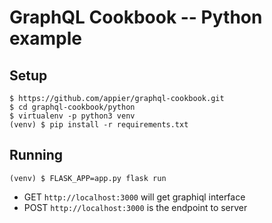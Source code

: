 GraphQL Cookbook -- Python example
======

## Setup

```
$ https://github.com/appier/graphql-cookbook.git
$ cd graphql-cookbook/python
$ virtualenv -p python3 venv
(venv) $ pip install -r requirements.txt
```

## Running

```
(venv) $ FLASK_APP=app.py flask run
```

* GET `http://localhost:3000` will get graphiql interface
* POST `http://localhost:3000` is the endpoint to server
